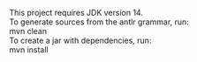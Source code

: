 This project requires JDK version 14.\
To generate sources from the antlr grammar, run:\
mvn clean\
To create a jar with dependencies, run:\
mvn install
